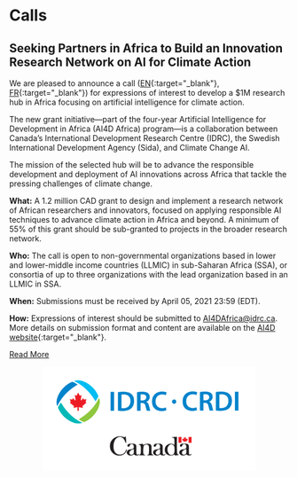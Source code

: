 # Calls

## Seeking Partners in Africa to Build an Innovation Research Network on AI for Climate Action

We are pleased to announce a call ([EN](https://ai4d.ai/calls/climate-action-hub/){:target="_blank"}, [FR](https://ai4d.ai/fr/calls/climate-action-hub/){:target="_blank"}) for expressions of interest to develop a $1M research hub in Africa focusing on artificial intelligence for climate action.

The new grant initiative—part of the four-year Artificial Intelligence for Development in Africa (AI4D Africa) program—is a collaboration between Canada’s International Development Research Centre (IDRC), the Swedish International Development Agency (Sida), and Climate Change AI.

The mission of the selected hub will be to advance the responsible development and deployment of AI innovations across Africa that tackle the pressing challenges of climate change.

**What:** A 1.2 million CAD grant to design and implement a research network of African researchers and innovators, focused on applying responsible AI techniques to advance climate action in Africa and beyond. A minimum of 55% of this grant should be sub-granted to projects in the broader research network.

**Who:** The call is open to non-governmental organizations based in lower and lower-middle income countries (LLMIC) in sub-Saharan Africa (SSA), or consortia of up to three organizations with the lead organization based in an LLMIC in SSA.

**When:** Submissions must be received by April 05, 2021 23:59 (EDT).

**How:** Expressions of interest should be submitted to <AI4DAfrica@idrc.ca>. More details on submission format and content are available on the [AI4D website](https://ai4d.ai/calls/climate-action-hub/){:target="_blank"}.

<a href='https://ai4d.ai/calls/climate-action-hub/' class='button is-link' target='_blank'>Read More</a>

<div class='idrc-logo-wrapper'>
  <img src='/images/idrc_logo-wordmark.png'>
</div>

<style type='text/css'>
  .idrc-logo-wrapper img {
    width: 24rem;
    max-width: 100%;
    margin: 0 auto;
    display: block;
  }
</style>
